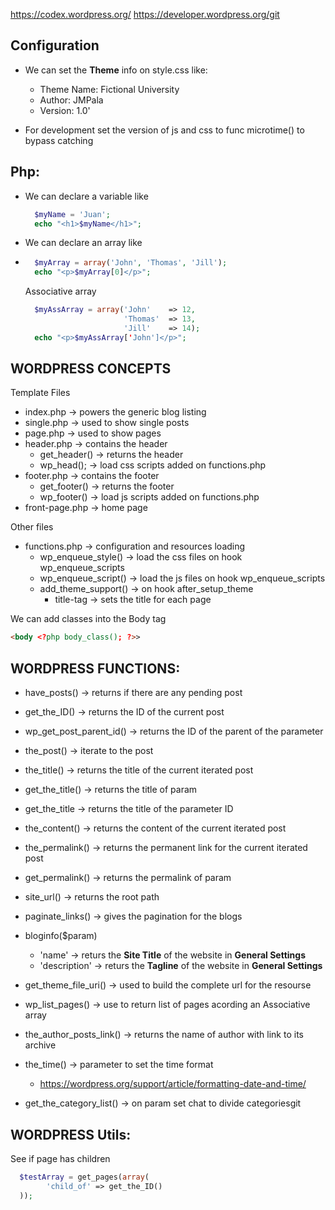 https://codex.wordpress.org/
https://developer.wordpress.org/git

## Configuration
- We can set the **Theme** info on style.css like:
  - Theme Name: Fictional University
  - Author: JMPala
  - Version: 1.0'

- For development set the version of js and css to func microtime() to bypass catching

## Php:
- We can declare a variable like
  ```php
    $myName = 'Juan';
    echo "<h1>$myName</h1>";
  ```
- We can declare an array like
- ```php
    $myArray = array('John', 'Thomas', 'Jill');
    echo "<p>$myArray[0]</p>";
  ```
  Associative array
  ```php
    $myAssArray = array('John'    => 12,
                        'Thomas'  => 13,
                        'Jill'    => 14);
    echo "<p>$myAssArray['John']</p>";
  ```

## WORDPRESS CONCEPTS
Template Files
- index.php -> powers the generic blog listing
- single.php -> used to show single posts
- page.php -> used to show pages
- header.php -> contains the header
  - get_header() -> returns the header
  - wp_head(); -> load css scripts added on functions.php
- footer.php -> contains the footer
  - get_footer() -> returns the footer
  - wp_footer() -> load js scripts added on functions.php
- front-page.php -> home page

Other files
- functions.php -> configuration and resources loading
  - wp_enqueue_style() -> load the css files on hook wp_enqueue_scripts
  - wp_enqueue_script() -> load the js files on hook wp_enqueue_scripts
  - add_theme_support() -> on hook after_setup_theme
    - title-tag -> sets the title for each page

We can add classes into the Body tag
```html
<body <?php body_class(); ?>>
```

## WORDPRESS FUNCTIONS:
- have_posts() -> returns if there are any pending post
- get_the_ID() -> returns the ID of the current post
- wp_get_post_parent_id() -> returns the ID of the parent of the parameter
- the_post() -> iterate to the post
- the_title() -> returns the title of the current iterated post
- get_the_title() -> returns the title of param
- get_the_title -> returns the title of the parameter ID
- the_content() -> returns the content of the current iterated post
- the_permalink() -> returns the permanent link for the current iterated post
- get_permalink() -> returns the permalink of param
- site_url() -> returns the root path
- paginate_links() -> gives the pagination for the blogs

- bloginfo($param)
  - 'name' -> returs the **Site Title** of the website in **General Settings**
  - 'description' -> returs the **Tagline** of the website in **General Settings**

- get_theme_file_uri() -> used to build the complete url for the resourse

- wp_list_pages() -> use to return list of pages acording an Associative array

- the_author_posts_link() -> returns the name of author with link to its archive
- the_time() -> parameter to set the time format
  - https://wordpress.org/support/article/formatting-date-and-time/
- get_the_category_list() -> on param set chat to divide categoriesgit 

## WORDPRESS Utils:
See if page has children
```php
  $testArray = get_pages(array(
        'child_of' => get_the_ID()
  ));
```